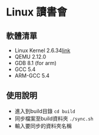 # Linux 讀書會
## 軟體清單 
* Linux Kernel 2.6.34[link](https://git.kernel.org/pub/scm/linux/kernel/git/torvalds/linux.git/tag/?h=v2.6.34)
* QEMU 2.12.0
* GDB 8.1 (for arm)
* GCC 5.4
* ARM-GCC 5.4

## 使用說明
* 進入到build目錄
`cd build`
* 同步檔案至build資料夾
`./sync.sh`
* 輸入要同步的資料夾名稱
